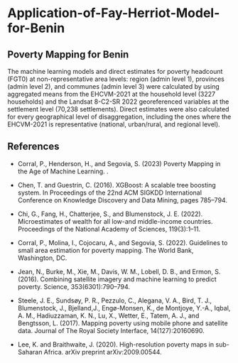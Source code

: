 # Application-of-Fay-Herriot-Model-for-Benin
 
## Poverty Mapping for Benin


The machine learning models  and direct estimates for poverty headcount (FGT0) at non-representative area levels: region (admin level 1), provinces (admin level 2), and communes (admin level 3) were calculated by using aggregated means from the EHCVM-2021 at the household level (3227 households) and the Landsat 8-C2-SR 2022 georeferenced variables at the settlement level (70,238 settlements). Direct estimates were also calculated for every geographical level of disaggregation, including the ones where the EHCVM-2021 is representative (national, urban/rural, and regional level). 
 


## References

-	Corral, P., Henderson, H., and Segovia, S. (2023) Poverty Mapping in the Age of Machine Learning. <Forthcoming>.

-	Chen, T. and Guestrin, C. (2016). XGBoost: A scalable tree boosting system. In Proceedings of the 22nd ACM SIGKDD International Conference on Knowledge Discovery and Data Mining, pages 785–794.

-	Chi, G., Fang, H., Chatterjee, S., and Blumenstock, J. E. (2022). Microestimates of wealth for all low-and middle-income countries. Proceedings of the National Academy of Sciences, 119(3):1–11.

-	Corral, P., Molina, I., Cojocaru, A., and Segovia, S. (2022). Guidelines to small area estimation for poverty mapping. The World Bank, Washington, DC.

-	Jean, N., Burke, M., Xie, M., Davis, W. M., Lobell, D. B., and Ermon, S. (2016). Combining satellite imagery and machine learning to predict poverty. Science, 353(6301):790–794.

-	Steele, J. E., Sundsøy, P. R., Pezzulo, C., Alegana, V. A., Bird, T. J., Blumenstock, J., Bjelland,J., Engø-Monsen, K., de Montjoye, Y.-A., Iqbal, A. M., Hadiuzzaman, K. N., Lu, X., Wetter, E., Tatem, A. J., and Bengtsson, L. (2017). Mapping poverty using mobile phone and satellite data. Journal of The Royal Society Interface, 14(127):20160690.

-	Lee, K. and Braithwaite, J. (2020). High-resolution poverty maps in sub-Saharan Africa. arXiv
preprint arXiv:2009.00544.
